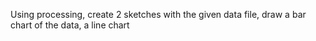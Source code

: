 Using processing, create 2 sketches with the given data file, draw a bar chart of the data, a line chart

